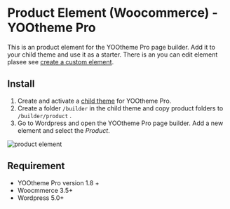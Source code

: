# Product Element (Woocommerce) - YOOtheme Pro
This is an product element for the YOOtheme Pro page builder. Add it to your child theme and use it as a starter. There is an you can edit element plasee see [create a custom element](https://yootheme.com/support/yootheme-pro/wordpress/custom-elements).

## Install

1. Create and activate a [child theme](https://yootheme.com/support/yootheme-pro/wordpress/child-themes) for YOOtheme Pro.
2. Create a folder `/builder` in the child theme and copy product folders to `/builder/product` .
3. Go to Wordpress and open the YOOtheme Pro page builder. Add a new element and select the *Product*.

![product element](https://duaw26jehqd4r.cloudfront.net/items/2w0h1B1J1n2i0b0e3Y3V/Image%202019-02-05%20at%206.54.36%20PM.png)

## Requirement

- YOOtheme Pro version 1.8 +
- Woocmmerce 3.5+
- Wordpress 5.0+
